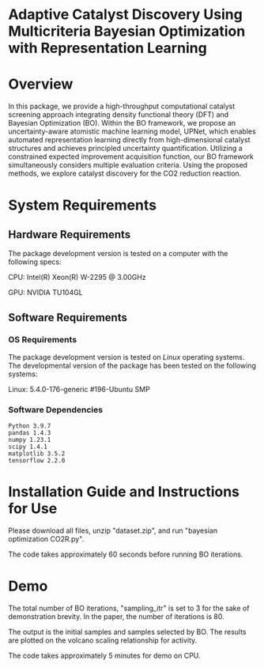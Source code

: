 # Adaptive Catalyst Discovery Using Multicriteria Bayesian Optimization with Representation Learning

# Overview

In this package, we provide a high-throughput computational catalyst screening approach integrating density functional theory (DFT) and Bayesian Optimization (BO). Within the BO framework, we propose an uncertainty-aware atomistic machine learning model, UPNet, which enables automated representation learning directly from high-dimensional catalyst structures and achieves principled uncertainty quantification. Utilizing a constrained expected improvement acquisition function, our BO framework simultaneously considers multiple evaluation criteria. Using the proposed methods, we explore catalyst discovery for the CO2 reduction reaction. 


# System Requirements

## Hardware Requirements

The package development version is tested on a computer with the following specs:

CPU: Intel(R) Xeon(R) W-2295  @ 3.00GHz

GPU: NVIDIA TU104GL

## Software Requirements

### OS Requirements

The package development version is tested on *Linux* operating systems. The developmental version of the package has been tested on the following systems:

Linux:  5.4.0-176-generic #196-Ubuntu SMP  

### Software Dependencies
```
Python 3.9.7
pandas 1.4.3
numpy 1.23.1
scipy 1.4.1
matplotlib 3.5.2
tensorflow 2.2.0
```


# Installation Guide and Instructions for Use

Please download all files, unzip "dataset.zip", and run "bayesian optimization CO2R.py".

The code takes approximately 60 seconds before running BO iterations. 

# Demo

The total number of BO iterations, "sampling_itr" is set to 3 for the sake of demonstration brevity. In the paper, the number of iterations is 80.

The output is the initial samples and samples selected by BO. The results are plotted on the volcano scaling relationship for activity.

The code takes approximately 5 minutes for demo on CPU.
